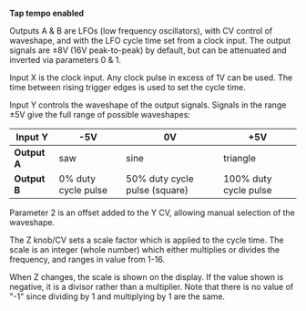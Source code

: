 
**Tap tempo enabled**

Outputs A & B are LFOs (low frequency oscillators), with CV control of waveshape, and with the LFO cycle time set from a
clock input. The output signals are ±8V (16V peak-to-peak) by default, but can be attenuated and inverted via parameters
0 & 1.

Input X is the clock input. Any clock pulse in excess of 1V can be used. The time between rising trigger edges is used
to set the cycle time.

Input Y controls the waveshape of the output signals. Signals in the range ±5V give the full range of possible
waveshapes:

<table>
<thead>
<tr class="header">
<th><strong>Input Y</strong></th>
<th><strong>-5V</strong></th>
<th><strong>0V</strong></th>
<th><strong>+5V</strong></th>
</tr>
</thead>
<tbody>
<tr class="odd">
<td>
<strong>Output A</strong>
</td>
<td>
saw
</td>
<td>
sine
</td>
<td>
triangle
</td>
</tr>
<tr class="even">
<td>
<strong>Output B</strong>
</td>
<td>0% duty cycle pulse</td>
<td>50% duty cycle pulse (square)</td>
<td>
100% duty cycle pulse
</td>
</tr>
</tbody>
</table>

Parameter 2 is an offset added to the Y CV, allowing manual selection of the waveshape.

The Z knob/CV sets a scale factor which is applied to the cycle time. The scale is an integer (whole number) which
either multiplies or divides the frequency, and ranges in value from 1-16.

When Z changes, the scale is shown on the display. If the value shown is negative, it is a divisor rather than a
multiplier. Note that there is no value of "-1" since dividing by 1 and multiplying by 1 are the same.
